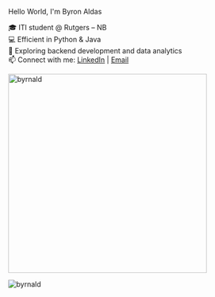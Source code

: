 Hello World, I'm Byron Aldas 

🎓 ITI student @ Rutgers – NB                                                                            
💻 Efficient in Python & Java                                                                            
🌱 Exploring backend development and data analytics                                                          
📫 Connect with me: [LinkedIn](https://www.linkedin.com/in/byron-aldas-86b718385/) | [Email](byrnald@gmail.com)                              
<p><img src="https://github-readme-stats.vercel.app/api?username=byrnald&show_icons=true&theme=dracula&locale=en" alt="byrnald" width="400"/></p>
<p><img align="left" src="https://github-readme-stats.vercel.app/api/top-langs?username=byrnald&show_icons=true&theme=dracula&locale=en&layout=compact" alt="byrnald" /></p> 

